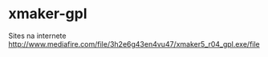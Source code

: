 # xmaker-gpl

Sites na internete
http://www.mediafire.com/file/3h2e6g43en4vu47/xmaker5_r04_gpl.exe/file
